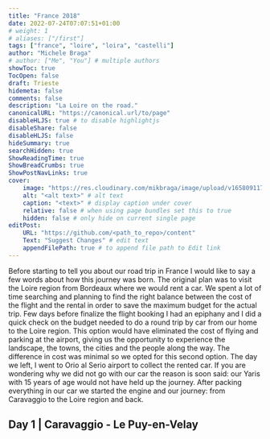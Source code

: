 ```yaml
---
title: "France 2018"
date: 2022-07-24T07:07:51+01:00
# weight: 1
# aliases: ["/first"]
tags: ["france", "loire", "loira", "castelli"]
author: "Michele Braga"
# author: ["Me", "You"] # multiple authors
showToc: true
TocOpen: false
draft: Trieste
hidemeta: false
comments: false
description: "La Loire on the road."
canonicalURL: "https://canonical.url/to/page"
disableHLJS: true # to disable highlightjs
disableShare: false
disableHLJS: false
hideSummary: true
searchHidden: true
ShowReadingTime: true
ShowBreadCrumbs: true
ShowPostNavLinks: true
cover:
    image: "https://res.cloudinary.com/mikbraga/image/upload/v1658091176/trip/france-2018/Francia-APE-1_f86jiv.jpg" # image path/url
    alt: "<alt text>" # alt text
    caption: "<text>" # display caption under cover
    relative: false # when using page bundles set this to true
    hidden: false # only hide on current single page
editPost:
    URL: "https://github.com/<path_to_repo>/content"
    Text: "Suggest Changes" # edit text
    appendFilePath: true # to append file path to Edit link
---
```


Before starting to tell you about our road trip in France I would like to say a few words about how this journey was born. The original plan was to visit the Loire region from Bordeaux where we would rent a car. We spent a lot of time searching and planning to find the right balance between the cost of the flight and the rental in order to save the maximum budget for the actual trip.
Few days before finalize the flight booking I had an epiphany and I did a quick check on the budget needed to do a round trip by car from our home to the Loire region. This option would have eliminated the cost of flying and parking at the airport, giving us the opportunity to experience the landscape, the towns, the cities and the people along the way. The difference in cost was minimal so we opted for this second option.
The day we left, I went to Orio al Serio airport to collect the rented car. If you are wondering why we did not go with our car the reason is soon said: our Yaris with 15 years of age would not have held up the journey.
After packing everything in our car we started the engine and our journey: from Caravaggio to the Loire region and back.

## **Day 1** | Caravaggio - Le Puy-en-Velay

